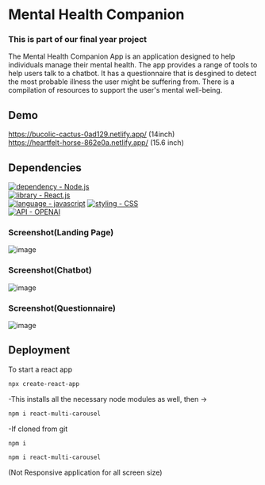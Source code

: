 # Mental Health Companion
### This is part of our final year project
The Mental Health Companion App is an application designed to help individuals manage their mental health.
The app provides a range of tools to help users talk to a chatbot. It has a questionnaire that is desgined to
detect the most probable illness the user might be suffering from.
There is a compilation of resources to support the user's mental well-being.
## Demo 
https://bucolic-cactus-0ad129.netlify.app/ (14inch) <br>
https://heartfelt-horse-862e0a.netlify.app/ (15.6 inch)
## Dependencies
[![dependency - Node.js](https://img.shields.io/static/v1?label=dependency&message=Node.js&color=%23F7E152)](https://nodejs.org/en/)        
[![library - React.js](https://img.shields.io/static/v1?label=library&message=React.js&color=%2352F7BA)](https://reactjs.org/)    
[![language - javascript](https://img.shields.io/static/v1?label=language&message=javascript&color=%23EEF752)](https://www.javascript.com/)
[![styling - CSS](https://img.shields.io/static/v1?label=styling&message=CSS&color=%23D8F32E)](https://web.dev/learn/css/)<br>
[![API - OPENAI](https://img.shields.io/static/v1?label=API&message=OPENAI&color=%235174EA)](https://beta.openai.com/overview)<br>

### Screenshot(Landing Page)
![image](https://github.com/San-53/Mental_Health_Companion/assets/86125077/e0ad11e8-2a30-4c88-8188-bdba267ca7a5)

### Screenshot(Chatbot)
![image](https://github.com/San-53/Mental_Health_Companion/assets/86125077/908b556a-b184-46a7-b46a-edb4ffe99bed)

### Screenshot(Questionnaire)
![image](https://github.com/San-53/Mental_Health_Companion/assets/86125077/aa649c14-877e-4845-802b-5daac9949832)

## Deployment
To start a react app
```bash
npx create-react-app
```
-This installs all the necessary node modules as well, then ->
```bash
npm i react-multi-carousel
```
-If cloned from git
```bash
npm i 
```
```bash
npm i react-multi-carousel
```
(Not Responsive application for all screen size)
